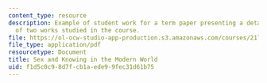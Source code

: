 ```yaml
---
content_type: resource
description: Example of student work for a term paper presenting a detailed comparison
  of two works studied in the course.
file: https://ol-ocw-studio-app-production.s3.amazonaws.com/courses/21l-709-studies-in-literary-history-modernism-from-nietzsche-to-fellini-fall-2010/f1d5c0c98d7fcb1aede99fec31d61b75_MIT21L_709F10_assn01.pdf
file_type: application/pdf
resourcetype: Document
title: Sex and Knowing in the Modern World
uid: f1d5c0c9-8d7f-cb1a-ede9-9fec31d61b75
---
```


